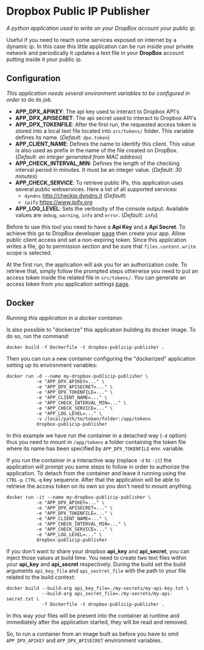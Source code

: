 # Dropbox Public IP Publisher
*A python application used to write on your DropBox account your public ip.*

Useful if you need to reach some services exposed on internet by a dynamic ip. In this case this little
application can be run inside your private network and periodically it updates a text file in your
**DropBox** account putting inside it your public ip.

## Configuration
*This application needs several environment variables to be configured in order to do its job.*

+ **APP_DPX_APIKEY**: The api key used to interact to Dropbox API's
+ **APP_DPX_APISECRET**: The api secret used to interact to Dropbox API's
+ **APP_DPX_TOKENFILE**: After the first run, the requested access token is stored into a local text
  file located into `src/tokens/` folder. This variable defines its name. (*Default: `dpx.token`*)
+ **APP_CLIENT_NAME**: Defines the name to identify this client. This value is also used as prefix in
  the name of the file created on DropBox. (*Default: an integer generated from MAC address*)
+ **APP_CHECK_INTERVAL_MIN**: Defines the length of the checking interval period in minutes.
  It must be an integer value. (*Default: 30 minutes*)
+ **APP_CHECK_SERVICE**: To retrieve public IPs, this application uses several public webservices.
  Here a list of all supported services:
  - `dyndns` http://checkip.dyndns.it (*Default*)
  - `ipify` https://www.ipify.org
+ **APP_LOG_LEVEL**: Sets the verbosity of the console output. Available values are `debug`, `warning`,
  `info` and `error`. (*Default: `info`*)

Before to use this tool you need to have a **Api Key** and a **Api Secret**.
To achieve this go to DropBox developer [page](https://www.dropbox.com/developers) then create your app.
Allow public client access and set a non-expiring token.
Since this application writes a file, go to permission section and be sure that `files.content.write`
scope is selected.

At the first run, the application will ask you for an authorization code. To retrieve that, simply follow the
prompted steps otherwise you need to put an access token inside the related file in `src/tokens/`. You
can generate an access token from you application settings [page](https://www.dropbox.com/developers/apps).

## Docker
*Running this application in a docker container.*

Is also possible to "dockerize" this application building its docker image.
To do so, run the command:
```
docker build -f Dockerfile -t dropbox-publicip-publisher .
```
Then you can run a new container configuring the "dockerized" application setting up its environment variables:
```
docker run -d --name my-dropbox-publicip-publisher \
           -e "APP_DPX_APIKEY=..." \
           -e "APP_DPX_APISECRET=..." \
           -e "APP_DPX_TOKENFILE=..." \
           -e "APP_CLIENT_NAME=..." \
           -e "APP_CHECK_INTERVAL_MIN=..." \
           -e "APP_CHECK_SERVICE=..." \
           -e "APP_LOG_LEVEL=..." \
           -v /local/path/to/token/folder:/app/tokens
           dropbox-publicip-publisher
```
In this example we have run the container in a detached way (`-d` option) thus you need to
mount in `/app/tokens` a folder containing the token file where its name has been specified
by `APP_DPX_TOKENFILE` env. variable.

If you run the container in a interactive way (replace `-d` to `-it`) the application will
prompt you some steps to follow in order to authorize the application. To detach from the container
and leave it running using the `CTRL-p CTRL-q` key sequence. After that the application
will be able to retrieve the access token on its own so you don't need to mount anything.
```
docker run -it --name my-dropbox-publicip-publisher \
           -e "APP_DPX_APIKEY=..." \
           -e "APP_DPX_APISECRET=..." \
           -e "APP_DPX_TOKENFILE=..." \
           -e "APP_CLIENT_NAME=..." \
           -e "APP_CHECK_INTERVAL_MIN=..." \
           -e "APP_CHECK_SERVICE=..." \
           -e "APP_LOG_LEVEL=..." \
           dropbox-publicip-publisher
```
If you don't want to share your dropbox **api_key** and **api_secret**, you can inject those values at build time. You
need to create two text files within your **api_key** and **api_secret** respectively. During the build set the build
arguments `api_key_file` and `api_sectret_file` with the path to your file related to the build context:
```
docker build --build-arg api_key_file=./my-secrets/my-api-key.txt \
             --build-arg api_secret_file=./my-secrets/my-api-secret.txt \
             -f Dockerfile -t dropbox-publicip-publisher .
``` 
In this way your files will be present into the container at runtime and immediately after the application started,
they will be read and removed.

So, to run a container from an image built as before you have to omit `APP_DPX_APIKEY` and `APP_DPX_APISECRET`
environment variables.
